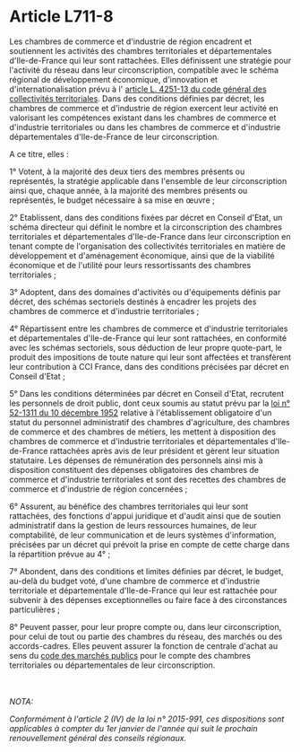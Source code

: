 # Article L711-8

<p>Les chambres de commerce et d'industrie de région encadrent et soutiennent les activités des chambres territoriales et départementales d'Ile-de-France qui leur sont rattachées. Elles définissent une stratégie pour l'activité du réseau dans leur circonscription, compatible avec le schéma régional de développement économique, d'innovation et d'internationalisation prévu à l' <a href='/affichCodeArticle.do?cidTexte=LEGITEXT000006070633&idArticle=LEGIARTI000030999217&dateTexte=&categorieLien=cid'>article L. 4251-13 du code général des collectivités territoriales</a>. Dans des conditions définies par décret, les chambres de commerce et d'industrie de région exercent leur activité en valorisant les compétences existant dans les chambres de commerce et d'industrie territoriales ou dans les chambres de commerce et d'industrie départementales d'Ile-de-France de leur circonscription.</p><p>A ce titre, elles :</p><p>1° Votent, à la majorité des deux tiers des membres présents ou représentés, la stratégie applicable dans l'ensemble de leur circonscription ainsi que, chaque année, à la majorité des membres présents ou représentés, le budget nécessaire à sa mise en œuvre ;</p><p>2° Etablissent, dans des conditions fixées par décret en Conseil d'Etat, un schéma directeur qui définit le nombre et la circonscription des chambres territoriales et départementales d'Ile-de-France dans leur circonscription en tenant compte de l'organisation des collectivités territoriales en matière de développement et d'aménagement économique, ainsi que de la viabilité économique et de l'utilité pour leurs ressortissants des chambres territoriales ;</p><p>3° Adoptent, dans des domaines d'activités ou d'équipements définis par décret, des schémas sectoriels destinés à encadrer les projets des chambres de commerce et d'industrie territoriales ;</p><p>4° Répartissent entre les chambres de commerce et d'industrie territoriales et départementales d'Ile-de-France qui leur sont rattachées, en conformité avec les schémas sectoriels, sous déduction de leur propre quote-part, le produit des impositions de toute nature qui leur sont affectées et transfèrent leur contribution à CCI France, dans des conditions précisées par décret en Conseil d'Etat ;</p><p>5° Dans les conditions déterminées par décret en Conseil d'Etat, recrutent les personnels de droit public, dont ceux soumis au statut prévu par la <a href='/affichTexte.do?cidTexte=JORFTEXT000000698649&categorieLien=cid'>loi n° 52-1311 du 10 décembre 1952</a> relative à l'établissement obligatoire d'un statut du personnel administratif des chambres d'agriculture, des chambres de commerce et des chambres de métiers, les mettent à disposition des chambres de commerce et d'industrie territoriales et départementales d'Ile-de-France rattachées après avis de leur président et gèrent leur situation statutaire. Les dépenses de rémunération des personnels ainsi mis à disposition constituent des dépenses obligatoires des chambres de commerce et d'industrie territoriales et sont des recettes des chambres de commerce et d'industrie de région concernées ;</p><p>6° Assurent, au bénéfice des chambres territoriales qui leur sont rattachées, des fonctions d'appui juridique et d'audit ainsi que de soutien administratif dans la gestion de leurs ressources humaines, de leur comptabilité, de leur communication et de leurs systèmes d'information, précisées par un décret qui prévoit la prise en compte de cette charge dans la répartition prévue au 4° ;</p><p>7° Abondent, dans des conditions et limites définies par décret, le budget, au-delà du budget voté, d'une chambre de commerce et d'industrie territoriale et départementale d'Ile-de-France qui leur est rattachée pour subvenir à des dépenses exceptionnelles ou faire face à des circonstances particulières ;</p><p>8° Peuvent passer, pour leur propre compte ou, dans leur circonscription, pour celui de tout ou partie des chambres du réseau, des marchés ou des accords-cadres. Elles peuvent assurer la fonction de centrale d'achat au sens du <a href='/affichCode.do?cidTexte=LEGITEXT000005627819&dateTexte=&categorieLien=cid'>code des marchés publics</a> pour le compte des chambres territoriales ou départementales de leur circonscription.</p><br/><br/><i>NOTA:<p>Conformément à l'article 2 (IV) de la loi n° 2015-991, ces dispositions sont applicables à compter du 1er janvier de l'année qui suit le prochain renouvellement général des conseils régionaux.</p></i>